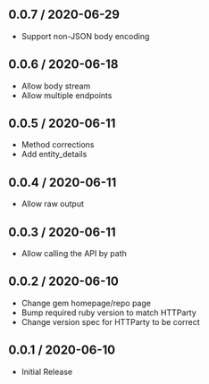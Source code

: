 ## 0.0.7 / 2020-06-29

* Support non-JSON body encoding

## 0.0.6 / 2020-06-18

* Allow body stream
* Allow multiple endpoints

## 0.0.5 / 2020-06-11

* Method corrections
* Add entity_details

## 0.0.4 / 2020-06-11

* Allow raw output

## 0.0.3 / 2020-06-11

* Allow calling the API by path

## 0.0.2 / 2020-06-10

* Change gem homepage/repo page
* Bump required ruby version to match HTTParty
* Change version spec for HTTParty to be correct

## 0.0.1 / 2020-06-10

* Initial Release
